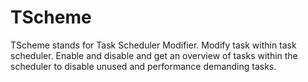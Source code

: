 # TScheme
TScheme stands for Task Scheduler Modifier. Modify task within task scheduler. Enable and disable and get an overview of tasks within the scheduler to disable unused and  performance demanding tasks.
